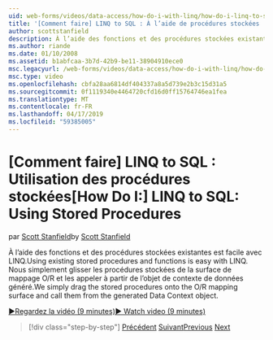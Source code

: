 ```yaml
---
uid: web-forms/videos/data-access/how-do-i-with-linq/how-do-i-linq-to-sql-using-stored-procedures
title: '[Comment faire] LINQ to SQL : À l’aide de procédures stockées | Microsoft Docs'
author: scottstanfield
description: À l’aide des fonctions et des procédures stockées existantes est facile avec LINQ. Nous simplement glisser les procédures stockées de la surface de mappage O/R et les appeler à partir de la ge...
ms.author: riande
ms.date: 01/10/2008
ms.assetid: b1abfcaa-3b7d-42b9-be11-38904910ece0
msc.legacyurl: /web-forms/videos/data-access/how-do-i-with-linq/how-do-i-linq-to-sql-using-stored-procedures
msc.type: video
ms.openlocfilehash: cbfa28aa6814df404337a8a5d739e2b3c15d31a5
ms.sourcegitcommit: 0f1119340e4464720cfd16d0ff15764746ea1fea
ms.translationtype: MT
ms.contentlocale: fr-FR
ms.lasthandoff: 04/17/2019
ms.locfileid: "59385005"
---
```

# <a name="how-do-i-linq-to-sql-using-stored-procedures"></a><span data-ttu-id="4d76c-104">[Comment faire] LINQ to SQL : Utilisation des procédures stockées</span><span class="sxs-lookup"><span data-stu-id="4d76c-104">[How Do I:] LINQ to SQL: Using Stored Procedures</span></span>

<span data-ttu-id="4d76c-105">par [Scott Stanfield](https://github.com/scottstanfield)</span><span class="sxs-lookup"><span data-stu-id="4d76c-105">by [Scott Stanfield](https://github.com/scottstanfield)</span></span>

<span data-ttu-id="4d76c-106">À l’aide des fonctions et des procédures stockées existantes est facile avec LINQ.</span><span class="sxs-lookup"><span data-stu-id="4d76c-106">Using existing stored procedures and functions is easy with LINQ.</span></span> <span data-ttu-id="4d76c-107">Nous simplement glisser les procédures stockées de la surface de mappage O/R et les appeler à partir de l’objet de contexte de données généré.</span><span class="sxs-lookup"><span data-stu-id="4d76c-107">We simply drag the stored procedures onto the O/R mapping surface and call them from the generated Data Context object.</span></span>

[<span data-ttu-id="4d76c-108">&#9654;Regardez la vidéo (9 minutes)</span><span class="sxs-lookup"><span data-stu-id="4d76c-108">&#9654; Watch video (9 minutes)</span></span>](https://channel9.msdn.com/Blogs/ASP-NET-Site-Videos/how-do-i-linq-to-sql-using-stored-procedures)

> [!div class="step-by-step"]
> <span data-ttu-id="4d76c-109">[Précédent](how-do-i-linq-to-sql-custom-linqdatasource.md)
> [Suivant](how-do-i-linq-to-sql-updating-with-stored-procedures.md)</span><span class="sxs-lookup"><span data-stu-id="4d76c-109">[Previous](how-do-i-linq-to-sql-custom-linqdatasource.md)
[Next](how-do-i-linq-to-sql-updating-with-stored-procedures.md)</span></span>

